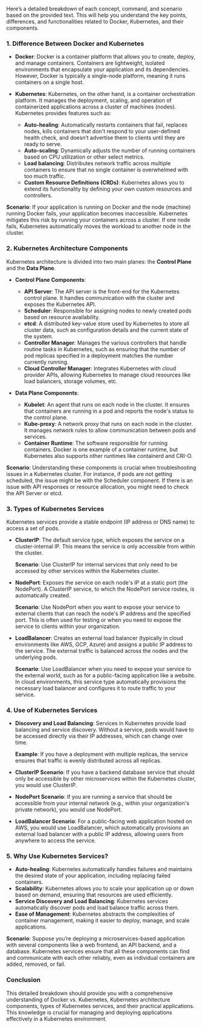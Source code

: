 Here’s a detailed breakdown of each concept, command, and scenario based on the provided text. This will help you understand the key points, differences, and functionalities related to Docker, Kubernetes, and their components.

### 1. **Difference Between Docker and Kubernetes**
   - **Docker**: Docker is a container platform that allows you to create, deploy, and manage containers. Containers are lightweight, isolated environments that encapsulate your application and its dependencies. However, Docker is typically a single-node platform, meaning it runs containers on a single host.
   
   - **Kubernetes**: Kubernetes, on the other hand, is a container orchestration platform. It manages the deployment, scaling, and operation of containerized applications across a cluster of machines (nodes). Kubernetes provides features such as:
     - **Auto-healing**: Automatically restarts containers that fail, replaces nodes, kills containers that don't respond to your user-defined health check, and doesn’t advertise them to clients until they are ready to serve.
     - **Auto-scaling**: Dynamically adjusts the number of running containers based on CPU utilization or other select metrics.
     - **Load balancing**: Distributes network traffic across multiple containers to ensure that no single container is overwhelmed with too much traffic.
     - **Custom Resource Definitions (CRDs)**: Kubernetes allows you to extend its functionality by defining your own custom resources and controllers.

   **Scenario**: If your application is running on Docker and the node (machine) running Docker fails, your application becomes inaccessible. Kubernetes mitigates this risk by running your containers across a cluster. If one node fails, Kubernetes automatically moves the workload to another node in the cluster.

### 2. **Kubernetes Architecture Components**
   Kubernetes architecture is divided into two main planes: the **Control Plane** and the **Data Plane**.

   - **Control Plane Components**:
     - **API Server**: The API server is the front-end for the Kubernetes control plane. It handles communication with the cluster and exposes the Kubernetes API.
     - **Scheduler**: Responsible for assigning nodes to newly created pods based on resource availability.
     - **etcd**: A distributed key-value store used by Kubernetes to store all cluster data, such as configuration details and the current state of the system.
     - **Controller Manager**: Manages the various controllers that handle routine tasks in Kubernetes, such as ensuring that the number of pod replicas specified in a deployment matches the number currently running.
     - **Cloud Controller Manager**: Integrates Kubernetes with cloud provider APIs, allowing Kubernetes to manage cloud resources like load balancers, storage volumes, etc.

   - **Data Plane Components**:
     - **Kubelet**: An agent that runs on each node in the cluster. It ensures that containers are running in a pod and reports the node's status to the control plane.
     - **Kube-proxy**: A network proxy that runs on each node in the cluster. It manages network rules to allow communication between pods and services.
     - **Container Runtime**: The software responsible for running containers. Docker is one example of a container runtime, but Kubernetes also supports other runtimes like containerd and CRI-O.

   **Scenario**: Understanding these components is crucial when troubleshooting issues in a Kubernetes cluster. For instance, if pods are not getting scheduled, the issue might be with the Scheduler component. If there is an issue with API responses or resource allocation, you might need to check the API Server or etcd.

### 3. **Types of Kubernetes Services**
   Kubernetes services provide a stable endpoint (IP address or DNS name) to access a set of pods.

   - **ClusterIP**: The default service type, which exposes the service on a cluster-internal IP. This means the service is only accessible from within the cluster.
     
     **Scenario**: Use ClusterIP for internal services that only need to be accessed by other services within the Kubernetes cluster.

   - **NodePort**: Exposes the service on each node's IP at a static port (the NodePort). A ClusterIP service, to which the NodePort service routes, is automatically created.

     **Scenario**: Use NodePort when you want to expose your service to external clients that can reach the node's IP address and the specified port. This is often used for testing or when you need to expose the service to clients within your organization.

   - **LoadBalancer**: Creates an external load balancer (typically in cloud environments like AWS, GCP, Azure) and assigns a public IP address to the service. The external traffic is balanced across the nodes and the underlying pods.

     **Scenario**: Use LoadBalancer when you need to expose your service to the external world, such as for a public-facing application like a website. In cloud environments, this service type automatically provisions the necessary load balancer and configures it to route traffic to your service.

### 4. **Use of Kubernetes Services**
   - **Discovery and Load Balancing**: Services in Kubernetes provide load balancing and service discovery. Without a service, pods would have to be accessed directly via their IP addresses, which can change over time.
   
     **Example**: If you have a deployment with multiple replicas, the service ensures that traffic is evenly distributed across all replicas.

   - **ClusterIP Scenario**: If you have a backend database service that should only be accessible by other microservices within the Kubernetes cluster, you would use ClusterIP.
   
   - **NodePort Scenario**: If you are running a service that should be accessible from your internal network (e.g., within your organization's private network), you would use NodePort.
   
   - **LoadBalancer Scenario**: For a public-facing web application hosted on AWS, you would use LoadBalancer, which automatically provisions an external load balancer with a public IP address, allowing users from anywhere to access the service.

### 5. **Why Use Kubernetes Services?**
   - **Auto-healing**: Kubernetes automatically handles failures and maintains the desired state of your application, including replacing failed containers.
   - **Scalability**: Kubernetes allows you to scale your application up or down based on demand, ensuring that resources are used efficiently.
   - **Service Discovery and Load Balancing**: Kubernetes services automatically discover pods and load balance traffic across them.
   - **Ease of Management**: Kubernetes abstracts the complexities of container management, making it easier to deploy, manage, and scale applications.

   **Scenario**: Suppose you’re deploying a microservices-based application with several components like a web frontend, an API backend, and a database. Kubernetes services ensure that all these components can find and communicate with each other reliably, even as individual containers are added, removed, or fail.

### Conclusion
This detailed breakdown should provide you with a comprehensive understanding of Docker vs. Kubernetes, Kubernetes architecture components, types of Kubernetes services, and their practical applications. This knowledge is crucial for managing and deploying applications effectively in a Kubernetes environment.